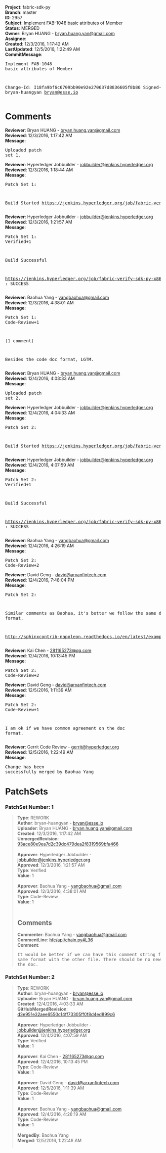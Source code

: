 <strong>Project</strong>: fabric-sdk-py<br><strong>Branch</strong>: master<br><strong>ID</strong>: 2957<br><strong>Subject</strong>: Implement FAB-1048 basic attributes of Member<br><strong>Status</strong>: MERGED<br><strong>Owner</strong>: Bryan HUANG - bryan.huang.yan@gmail.com<br><strong>Assignee</strong>:<br><strong>Created</strong>: 12/3/2016, 1:17:42 AM<br><strong>LastUpdated</strong>: 12/5/2016, 1:22:49 AM<br><strong>CommitMessage</strong>:<br><pre>Implement FAB-1048 basic attributes of Member

Change-Id: I18fa9bf6c6709bb90e92e270637d8836605f8b86
Signed-off-by: bryan-huangyan <bryan@esse.io>
</pre><h1>Comments</h1><strong>Reviewer</strong>: Bryan HUANG - bryan.huang.yan@gmail.com<br><strong>Reviewed</strong>: 12/3/2016, 1:17:42 AM<br><strong>Message</strong>: <pre>Uploaded patch set 1.</pre><strong>Reviewer</strong>: Hyperledger Jobbuilder - jobbuilder@jenkins.hyperledger.org<br><strong>Reviewed</strong>: 12/3/2016, 1:18:44 AM<br><strong>Message</strong>: <pre>Patch Set 1:

Build Started https://jenkins.hyperledger.org/job/fabric-verify-sdk-py-x86_64/31/</pre><strong>Reviewer</strong>: Hyperledger Jobbuilder - jobbuilder@jenkins.hyperledger.org<br><strong>Reviewed</strong>: 12/3/2016, 1:21:57 AM<br><strong>Message</strong>: <pre>Patch Set 1: Verified+1

Build Successful 

https://jenkins.hyperledger.org/job/fabric-verify-sdk-py-x86_64/31/ : SUCCESS</pre><strong>Reviewer</strong>: Baohua Yang - yangbaohua@gmail.com<br><strong>Reviewed</strong>: 12/3/2016, 4:38:01 AM<br><strong>Message</strong>: <pre>Patch Set 1: Code-Review+1

(1 comment)

Besides the code doc format, LGTM.</pre><strong>Reviewer</strong>: Bryan HUANG - bryan.huang.yan@gmail.com<br><strong>Reviewed</strong>: 12/4/2016, 4:03:33 AM<br><strong>Message</strong>: <pre>Uploaded patch set 2.</pre><strong>Reviewer</strong>: Hyperledger Jobbuilder - jobbuilder@jenkins.hyperledger.org<br><strong>Reviewed</strong>: 12/4/2016, 4:04:33 AM<br><strong>Message</strong>: <pre>Patch Set 2:

Build Started https://jenkins.hyperledger.org/job/fabric-verify-sdk-py-x86_64/32/</pre><strong>Reviewer</strong>: Hyperledger Jobbuilder - jobbuilder@jenkins.hyperledger.org<br><strong>Reviewed</strong>: 12/4/2016, 4:07:59 AM<br><strong>Message</strong>: <pre>Patch Set 2: Verified+1

Build Successful 

https://jenkins.hyperledger.org/job/fabric-verify-sdk-py-x86_64/32/ : SUCCESS</pre><strong>Reviewer</strong>: Baohua Yang - yangbaohua@gmail.com<br><strong>Reviewed</strong>: 12/4/2016, 4:26:19 AM<br><strong>Message</strong>: <pre>Patch Set 2: Code-Review+2</pre><strong>Reviewer</strong>: David Geng - david@arxanfintech.com<br><strong>Reviewed</strong>: 12/4/2016, 7:48:04 PM<br><strong>Message</strong>: <pre>Patch Set 2:

Similar comments as Baohua, it's better we follow the same docstring format.

http://sphinxcontrib-napoleon.readthedocs.io/en/latest/example_google.html</pre><strong>Reviewer</strong>: Kai Chen - 281165273@qq.com<br><strong>Reviewed</strong>: 12/4/2016, 10:13:45 PM<br><strong>Message</strong>: <pre>Patch Set 2: Code-Review+2</pre><strong>Reviewer</strong>: David Geng - david@arxanfintech.com<br><strong>Reviewed</strong>: 12/5/2016, 1:11:39 AM<br><strong>Message</strong>: <pre>Patch Set 2: Code-Review+1

I am ok if we have common agreement on the doc format.</pre><strong>Reviewer</strong>: Gerrit Code Review - gerrit@hyperledger.org<br><strong>Reviewed</strong>: 12/5/2016, 1:22:49 AM<br><strong>Message</strong>: <pre>Change has been successfully merged by Baohua Yang</pre><h1>PatchSets</h1><h3>PatchSet Number: 1</h3><blockquote><strong>Type</strong>: REWORK<br><strong>Author</strong>: bryan-huangyan - bryan@esse.io<br><strong>Uploader</strong>: Bryan HUANG - bryan.huang.yan@gmail.com<br><strong>Created</strong>: 12/3/2016, 1:17:42 AM<br><strong>UnmergedRevision</strong>: [93ace80e9ea7d2c39dc479dea2f8319569bfa466](https://github.com/hyperledger-gerrit-archive/fabric-sdk-py/commit/93ace80e9ea7d2c39dc479dea2f8319569bfa466)<br><br><strong>Approver</strong>: Hyperledger Jobbuilder - jobbuilder@jenkins.hyperledger.org<br><strong>Approved</strong>: 12/3/2016, 1:21:57 AM<br><strong>Type</strong>: Verified<br><strong>Value</strong>: 1<br><br><strong>Approver</strong>: Baohua Yang - yangbaohua@gmail.com<br><strong>Approved</strong>: 12/3/2016, 4:38:01 AM<br><strong>Type</strong>: Code-Review<br><strong>Value</strong>: 1<br><br><h2>Comments</h2><strong>Commenter</strong>: Baohua Yang - yangbaohua@gmail.com<br><strong>CommentLine</strong>: [hfc/api/chain.py#L36](https://github.com/hyperledger-gerrit-archive/fabric-sdk-py/blob/93ace80e9ea7d2c39dc479dea2f8319569bfa466/hfc/api/chain.py#L36)<br><strong>Comment</strong>: <pre>It would be better if we can have this comment string following the same format with the other file. There should be no new line to start the doc.</pre></blockquote><h3>PatchSet Number: 2</h3><blockquote><strong>Type</strong>: REWORK<br><strong>Author</strong>: bryan-huangyan - bryan@esse.io<br><strong>Uploader</strong>: Bryan HUANG - bryan.huang.yan@gmail.com<br><strong>Created</strong>: 12/4/2016, 4:03:33 AM<br><strong>GitHubMergedRevision</strong>: [d3e951e32aee6550c14ff73305ff0f8d4ed899c6](https://github.com/hyperledger-gerrit-archive/fabric-sdk-py/commit/d3e951e32aee6550c14ff73305ff0f8d4ed899c6)<br><br><strong>Approver</strong>: Hyperledger Jobbuilder - jobbuilder@jenkins.hyperledger.org<br><strong>Approved</strong>: 12/4/2016, 4:07:59 AM<br><strong>Type</strong>: Verified<br><strong>Value</strong>: 1<br><br><strong>Approver</strong>: Kai Chen - 281165273@qq.com<br><strong>Approved</strong>: 12/4/2016, 10:13:45 PM<br><strong>Type</strong>: Code-Review<br><strong>Value</strong>: 1<br><br><strong>Approver</strong>: David Geng - david@arxanfintech.com<br><strong>Approved</strong>: 12/5/2016, 1:11:39 AM<br><strong>Type</strong>: Code-Review<br><strong>Value</strong>: 1<br><br><strong>Approver</strong>: Baohua Yang - yangbaohua@gmail.com<br><strong>Approved</strong>: 12/4/2016, 4:26:19 AM<br><strong>Type</strong>: Code-Review<br><strong>Value</strong>: 1<br><br><strong>MergedBy</strong>: Baohua Yang<br><strong>Merged</strong>: 12/5/2016, 1:22:49 AM<br><br></blockquote>